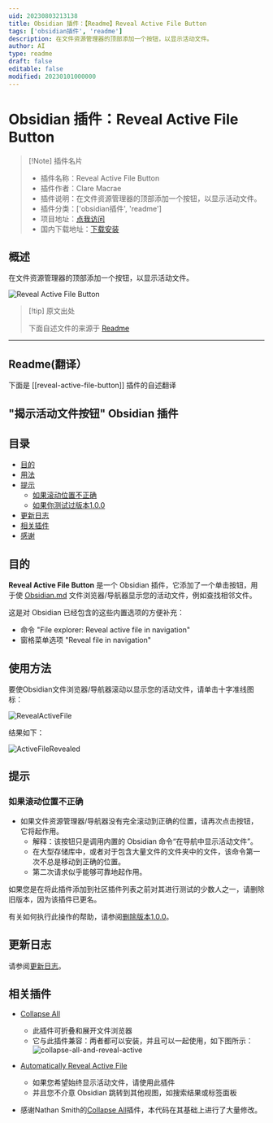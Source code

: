 ```yaml
---
uid: 20230803213138
title: Obsidian 插件：【Readme】Reveal Active File Button
tags: ['obsidian插件', 'readme']
description: 在文件资源管理器的顶部添加一个按钮，以显示活动文件。
author: AI
type: readme
draft: false
editable: false
modified: 20230101000000
---
```


# Obsidian 插件：Reveal Active File Button

> [!Note] 插件名片
> - 插件名称：Reveal Active File Button
> - 插件作者：Clare Macrae
> - 插件说明：在文件资源管理器的顶部添加一个按钮，以显示活动文件。
> - 插件分类：['obsidian插件', 'readme']
> - 项目地址：[点我访问](https://github.com/claremacrae/reveal-active-file-button-plugin)
> - 国内下载地址：[下载安装](https://pkmer.cn/products/plugin/pluginMarket/?reveal-active-file-button)

## 概述

在文件资源管理器的顶部添加一个按钮，以显示活动文件。

![Reveal Active File Button](https://cdn.pkmer.cn/covers/reveal-active-file-button.png!pkmer)

> [!tip] 原文出处
> 
>下面自述文件的来源于 [Readme](https://ghproxy.net/https://raw.githubusercontent.com/claremacrae/reveal-active-file-button-plugin/main/README.md)
> 

---

## Readme(翻译）

下面是 [[reveal-active-file-button]] 插件的自述翻译



## "揭示活动文件按钮" Obsidian 插件

<!-- toc -->

## 目录

  * [目的](#purpose)
  * [用法](#usage)
  * [提示](#tips)
    * [如果滚动位置不正确](#if-scroll-position-isnt-quite-correct)
    * [如果你测试过版本1.0.0](#if-you-tested-version-100)
  * [更新日志](#changelog)
  * [相关插件](#related-plugins)
  * [感谢](#thanks)<!-- endToc -->

## 目的

**Reveal Active File Button** 是一个 Obsidian 插件，它添加了一个单击按钮，用于使 [Obsidian.md](https://obsidian.md) 文件浏览器/导航器显示您的活动文件，例如查找相邻文件。

这是对 Obsidian 已经包含的这些内置选项的方便补充：

- 命令 "File explorer: Reveal active file in navigation"
- 窗格菜单选项 "Reveal file in navigation"

## 使用方法

要使Obsidian文件浏览器/导航器滚动以显示您的活动文件，请单击十字准线图标：

![RevealActiveFile](docs/images/reveal-active-file-icon.png)

结果如下：

![ActiveFileRevealed](docs/images/active-file-highlighted.png)

## 提示

### 如果滚动位置不正确

- 如果文件资源管理器/导航器没有完全滚动到正确的位置，请再次点击按钮，它将起作用。
  - 解释：该按钮只是调用内置的 Obsidian 命令“在导航中显示活动文件”。
  - 在大型存储库中，或者对于包含大量文件的文件夹中的文件，该命令第一次不总是移动到正确的位置。
  - 第二次请求似乎能够可靠地起作用。

如果您是在将此插件添加到社区插件列表之前对其进行测试的少数人之一，请删除旧版本，因为该插件已更名。

有关如何执行此操作的帮助，请参阅[删除版本1.0.0](docs/RemoveV100.md)。

## 更新日志

请参阅[更新日志](CHANGELOG.md)。

## 相关插件

- [Collapse All](https://github.com/OfficerHalf/obsidian-collapse-all)
  - 此插件可折叠和展开文件浏览器
  - 它与此插件兼容：两者都可以安装，并且可以一起使用，如下图所示：
  ![collapse-all-and-reveal-active](docs/images/collapse-all-and-reveal-active.png)
- [Automatically Reveal Active File](https://github.com/shichongrui/obsidian-reveal-active-file)
  - 如果您希望始终显示活动文件，请使用此插件
  - 并且您不介意 Obsidian 跳转到其他视图，如搜索结果或标签面板

- 感谢Nathan Smith的[Collapse All](https://github.com/OfficerHalf/obsidian-collapse-all)插件，本代码在其基础上进行了大量修改。



